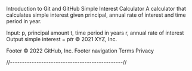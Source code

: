 Introduction to Git and GitHub
Simple Interest Calculator
A calculator that calculates simple interest given principal, annual rate of interest and time period in year.

Input:
   p, principal amount
   t, time period in years
   r, annual rate of interest
Output
   simple interest = p*t*r
© 2021 XYZ, Inc.

Footer
© 2022 GitHub, Inc.
Footer navigation
Terms
Privacy

//-----------------------------------------------//
